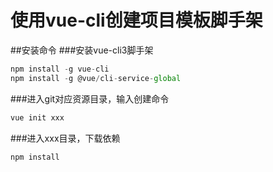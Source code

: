 # 使用vue-cli创建项目模板脚手架
##安装命令
###安装vue-cli3脚手架
```javascript
npm install -g vue-cli
npm install -g @vue/cli-service-global
```
###进入git对应资源目录，输入创建命令
```javascript
vue init xxx
```
###进入xxx目录，下载依赖
```javascript
npm install
```
